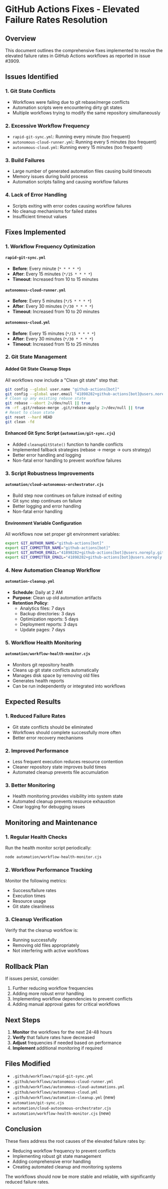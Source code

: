 # GitHub Actions Fixes - Elevated Failure Rates Resolution

## Overview
This document outlines the comprehensive fixes implemented to resolve the elevated failure rates in GitHub Actions workflows as reported in issue #3909.

## Issues Identified

### 1. **Git State Conflicts**
- Workflows were failing due to git rebase/merge conflicts
- Automation scripts were encountering dirty git states
- Multiple workflows trying to modify the same repository simultaneously

### 2. **Excessive Workflow Frequency**
- `rapid-git-sync.yml`: Running every minute (too frequent)
- `autonomous-cloud-runner.yml`: Running every 5 minutes (too frequent)
- `autonomous-cloud.yml`: Running every 15 minutes (too frequent)

### 3. **Build Failures**
- Large number of generated automation files causing build timeouts
- Memory issues during build process
- Automation scripts failing and causing workflow failures

### 4. **Lack of Error Handling**
- Scripts exiting with error codes causing workflow failures
- No cleanup mechanisms for failed states
- Insufficient timeout values

## Fixes Implemented

### 1. **Workflow Frequency Optimization**

#### `rapid-git-sync.yml`
- **Before**: Every minute (`* * * * *`)
- **After**: Every 15 minutes (`*/15 * * * *`)
- **Timeout**: Increased from 10 to 15 minutes

#### `autonomous-cloud-runner.yml`
- **Before**: Every 5 minutes (`*/5 * * * *`)
- **After**: Every 30 minutes (`*/30 * * * *`)
- **Timeout**: Increased from 10 to 20 minutes

#### `autonomous-cloud.yml`
- **Before**: Every 15 minutes (`*/15 * * * *`)
- **After**: Every 30 minutes (`*/30 * * * *`)
- **Timeout**: Increased from 15 to 25 minutes

### 2. **Git State Management**

#### Added Git State Cleanup Steps
All workflows now include a "Clean git state" step that:
```bash
git config --global user.name "github-actions[bot]"
git config --global user.email "41898282+github-actions[bot]@users.noreply.github.com"
# Clean up any existing rebase state
git rebase --abort 2>/dev/null || true
rm -rf .git/rebase-merge .git/rebase-apply 2>/dev/null || true
# Reset to clean state
git reset --hard HEAD
git clean -fd
```

#### Enhanced Git Sync Script (`automation/git-sync.cjs`)
- Added `cleanupGitState()` function to handle conflicts
- Implemented fallback strategies (rebase → merge → ours strategy)
- Better error handling and logging
- Non-fatal error handling to prevent workflow failures

### 3. **Script Robustness Improvements**

#### `automation/cloud-autonomous-orchestrator.cjs`
- Build step now continues on failure instead of exiting
- Git sync step continues on failure
- Better logging and error handling
- Non-fatal error handling

#### Environment Variable Configuration
All workflows now set proper git environment variables:
```bash
export GIT_AUTHOR_NAME="github-actions[bot]"
export GIT_COMMITTER_NAME="github-actions[bot]"
export GIT_AUTHOR_EMAIL="41898282+github-actions[bot]@users.noreply.github.com"
export GIT_COMMITTER_EMAIL="41898282+github-actions[bot]@users.noreply.github.com"
```

### 4. **New Automation Cleanup Workflow**

#### `automation-cleanup.yml`
- **Schedule**: Daily at 2 AM
- **Purpose**: Clean up old automation artifacts
- **Retention Policy**:
  - Analytics files: 7 days
  - Backup directories: 3 days
  - Optimization reports: 5 days
  - Deployment reports: 3 days
  - Update pages: 7 days

### 5. **Workflow Health Monitoring**

#### `automation/workflow-health-monitor.cjs`
- Monitors git repository health
- Cleans up git state conflicts automatically
- Manages disk space by removing old files
- Generates health reports
- Can be run independently or integrated into workflows

## Expected Results

### 1. **Reduced Failure Rates**
- Git state conflicts should be eliminated
- Workflows should complete successfully more often
- Better error recovery mechanisms

### 2. **Improved Performance**
- Less frequent execution reduces resource contention
- Cleaner repository state improves build times
- Automated cleanup prevents file accumulation

### 3. **Better Monitoring**
- Health monitoring provides visibility into system state
- Automated cleanup prevents resource exhaustion
- Clear logging for debugging issues

## Monitoring and Maintenance

### 1. **Regular Health Checks**
Run the health monitor script periodically:
```bash
node automation/workflow-health-monitor.cjs
```

### 2. **Workflow Performance Tracking**
Monitor the following metrics:
- Success/failure rates
- Execution times
- Resource usage
- Git state cleanliness

### 3. **Cleanup Verification**
Verify that the cleanup workflow is:
- Running successfully
- Removing old files appropriately
- Not interfering with active workflows

## Rollback Plan

If issues persist, consider:
1. Further reducing workflow frequencies
2. Adding more robust error handling
3. Implementing workflow dependencies to prevent conflicts
4. Adding manual approval gates for critical workflows

## Next Steps

1. **Monitor** the workflows for the next 24-48 hours
2. **Verify** that failure rates have decreased
3. **Adjust** frequencies if needed based on performance
4. **Implement** additional monitoring if required

## Files Modified

- `.github/workflows/rapid-git-sync.yml`
- `.github/workflows/autonomous-cloud-runner.yml`
- `.github/workflows/autonomous-cloud-automations.yml`
- `.github/workflows/autonomous-cloud.yml`
- `.github/workflows/automation-cleanup.yml` (new)
- `automation/git-sync.cjs`
- `automation/cloud-autonomous-orchestrator.cjs`
- `automation/workflow-health-monitor.cjs` (new)

## Conclusion

These fixes address the root causes of the elevated failure rates by:
- Reducing workflow frequency to prevent conflicts
- Implementing robust git state management
- Adding comprehensive error handling
- Creating automated cleanup and monitoring systems

The workflows should now be more stable and reliable, with significantly reduced failure rates.
